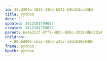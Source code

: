 ```yaml
---
id: 33cd394e-1034-43bb-b911-b0b353cad3b0
title: Python
desc: ''
updated: 1612181799057
created: 1612181799057
parent: 6a4a312f-8ff9-400c-888c-d33848bd2d14
children:
  - 80c6d985-cbac-43ea-a2bc-a3de630e048e
fname: python
hpath: python
---
```



